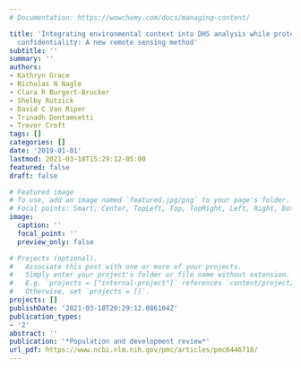 ```yaml
---
# Documentation: https://wowchemy.com/docs/managing-content/

title: 'Integrating environmental context into DHS analysis while protecting participant
  confidentiality: A new remote sensing method'
subtitle: ''
summary: ''
authors:
- Kathryn Grace
- Nicholas N Nagle
- Clara R Burgert-Brucker
- Shelby Rutzick
- David C Van Riper
- Trinadh Dontamsetti
- Trevor Croft
tags: []
categories: []
date: '2019-01-01'
lastmod: 2021-03-18T15:29:12-05:00
featured: false
draft: false

# Featured image
# To use, add an image named `featured.jpg/png` to your page's folder.
# Focal points: Smart, Center, TopLeft, Top, TopRight, Left, Right, BottomLeft, Bottom, BottomRight.
image:
  caption: ''
  focal_point: ''
  preview_only: false

# Projects (optional).
#   Associate this post with one or more of your projects.
#   Simply enter your project's folder or file name without extension.
#   E.g. `projects = ["internal-project"]` references `content/project/deep-learning/index.md`.
#   Otherwise, set `projects = []`.
projects: []
publishDate: '2021-03-18T20:29:12.086104Z'
publication_types:
- '2'
abstract: ''
publication: '*Population and development review*'
url_pdf: https://www.ncbi.nlm.nih.gov/pmc/articles/pmc6446718/
---
```

